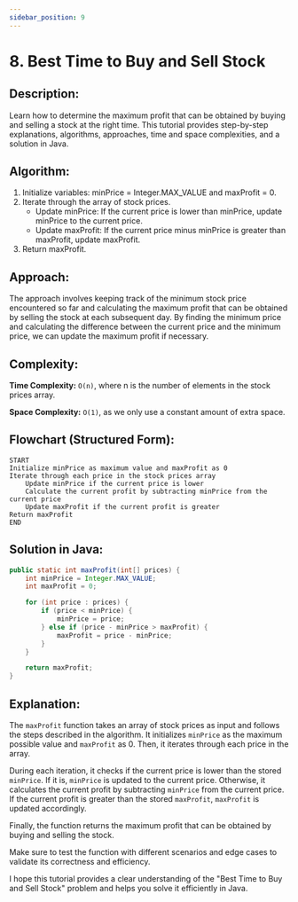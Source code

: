 ```yaml
---
sidebar_position: 9
---
```


# 8. Best Time to Buy and Sell Stock

## Description: 
Learn how to determine the maximum profit that can be obtained by buying and selling a stock at the right time. This tutorial provides step-by-step explanations, algorithms, approaches, time and space complexities, and a solution in Java.

## Algorithm:
1. Initialize variables: minPrice = Integer.MAX_VALUE and maxProfit = 0.
2. Iterate through the array of stock prices.
   - Update minPrice: If the current price is lower than minPrice, update minPrice to the current price.
   - Update maxProfit: If the current price minus minPrice is greater than maxProfit, update maxProfit.
3. Return maxProfit.

## Approach:
The approach involves keeping track of the minimum stock price encountered so far and calculating the maximum profit that can be obtained by selling the stock at each subsequent day. By finding the minimum price and calculating the difference between the current price and the minimum price, we can update the maximum profit if necessary.

## Complexity:
**Time Complexity:** `O(n)`, where n is the number of elements in the stock prices array.

**Space Complexity:** `O(1)`, as we only use a constant amount of extra space.

## Flowchart (Structured Form):
```
START
Initialize minPrice as maximum value and maxProfit as 0
Iterate through each price in the stock prices array
    Update minPrice if the current price is lower
    Calculate the current profit by subtracting minPrice from the current price
    Update maxProfit if the current profit is greater
Return maxProfit
END
```

## Solution in Java:
```java
public static int maxProfit(int[] prices) {
    int minPrice = Integer.MAX_VALUE;
    int maxProfit = 0;

    for (int price : prices) {
        if (price < minPrice) {
            minPrice = price;
        } else if (price - minPrice > maxProfit) {
            maxProfit = price - minPrice;
        }
    }

    return maxProfit;
}
```

## Explanation:
The `maxProfit` function takes an array of stock prices as input and follows the steps described in the algorithm. It initializes `minPrice` as the maximum possible value and `maxProfit` as 0. Then, it iterates through each price in the array.

During each iteration, it checks if the current price is lower than the stored `minPrice`. If it is, `minPrice` is updated to the current price. Otherwise, it calculates the current profit by subtracting `minPrice` from the current price. If the current profit is greater than the stored `maxProfit`, `maxProfit` is updated accordingly.

Finally, the function returns the maximum profit that can be obtained by buying and selling the stock.

Make sure to test the function with different scenarios and edge cases to validate its correctness and efficiency.

I hope this tutorial provides a clear understanding of the "Best Time to Buy and Sell Stock" problem and helps you solve it efficiently in Java.